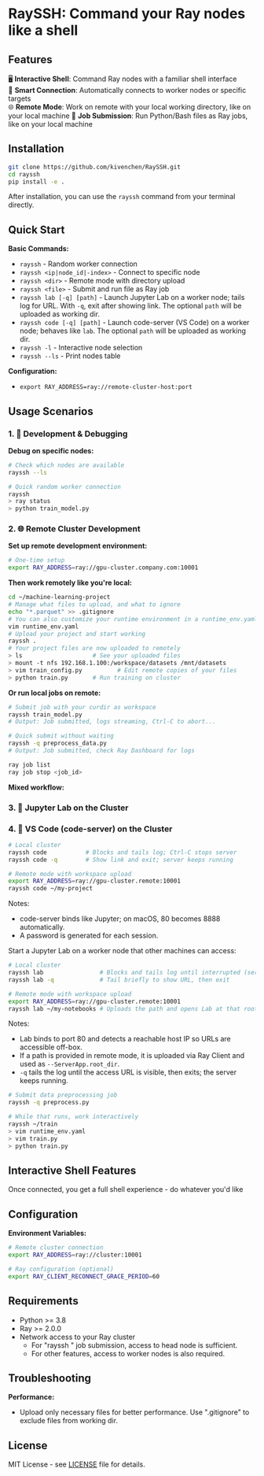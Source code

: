 # RaySSH: Command your Ray nodes like a shell
## Features

🖥️ **Interactive Shell**: Command Ray nodes with a familiar shell interface  
🎲 **Smart Connection**: Automatically connects to worker nodes or specific targets  
🌐 **Remote Mode**: Work on remote with your local working directory, like on your local machine
🚀 **Job Submission**: Run Python/Bash files as Ray jobs, like on your local machine

## Installation

```bash
git clone https://github.com/kivenchen/RaySSH.git
cd rayssh
pip install -e .
```

After installation, you can use the `rayssh` command from your terminal directly.

## Quick Start

**Basic Commands:**
- `rayssh` - Random worker connection
- `rayssh <ip|node_id|-index>` - Connect to specific node
- `rayssh <dir>` - Remote mode with directory upload
- `rayssh <file>` - Submit and run file as Ray job
- `rayssh lab [-q] [path]` - Launch Jupyter Lab on a worker node; tails log for URL. With `-q`, exit after showing link. The optional `path` will be uploaded as working dir.
- `rayssh code [-q] [path]` - Launch code-server (VS Code) on a worker node; behaves like `lab`. The optional `path` will be uploaded as working dir.
- `rayssh -l` - Interactive node selection
- `rayssh --ls` - Print nodes table

**Configuration:**
- `export RAY_ADDRESS=ray://remote-cluster-host:port`

## Usage Scenarios

### 1. 🧪 Development & Debugging

**Debug on specific nodes:**
```bash
# Check which nodes are available
rayssh --ls

# Quick random worker connection
rayssh
> ray status
> python train_model.py
```

### 2. 🌐 Remote Cluster Development

**Set up remote development environment:**
```bash
# One-time setup
export RAY_ADDRESS=ray://gpu-cluster.company.com:10001
```

**Then work remotely like you're local:**
```bash
cd ~/machine-learning-project
# Manage what files to upload, and what to ignore
echo "*.parquet" >> .gitignore
# You can also customize your runtime environment in a runtime_env.yaml
vim runtime_env.yaml
# Upload your project and start working
rayssh .
# Your project files are now uploaded to remotely
> ls                    # See your uploaded files
> mount -t nfs 192.168.1.100:/workspace/datasets /mnt/datasets
> vim train_config.py          # Edit remote copies of your files
> python train.py       # Run training on cluster
```

**Or run local jobs on remote:**
```bash
# Submit job with your curdir as workspace
rayssh train_model.py
# Output: Job submitted, logs streaming, Ctrl-C to abort...

# Quick submit without waiting
rayssh -q preprocess_data.py
# Output: Job submitted, check Ray Dashboard for logs

ray job list
ray job stop <job_id>
```

**Mixed workflow:**
### 3. 🧪 Jupyter Lab on the Cluster
### 4. 🧰 VS Code (code-server) on the Cluster

```bash
# Local cluster
rayssh code           # Blocks and tails log; Ctrl-C stops server
rayssh code -q        # Show link and exit; server keeps running

# Remote mode with workspace upload
export RAY_ADDRESS=ray://gpu-cluster.remote:10001
rayssh code ~/my-project
```

Notes:
- code-server binds like Jupyter; on macOS, 80 becomes 8888 automatically.
- A password is generated for each session.

Start a Jupyter Lab on a worker node that other machines can access:

```bash
# Local cluster
rayssh lab                # Blocks and tails log until interrupted (server stays up)
rayssh lab -q             # Tail briefly to show URL, then exit

# Remote mode with workspace upload
export RAY_ADDRESS=ray://gpu-cluster.remote:10001
rayssh lab ~/my-notebooks # Uploads the path and opens Lab at that root
```

Notes:
- Lab binds to port 80 and detects a reachable host IP so URLs are accessible off-box.
- If a path is provided in remote mode, it is uploaded via Ray Client and used as `--ServerApp.root_dir`.
- `-q` tails the log until the access URL is visible, then exits; the server keeps running.

```bash
# Submit data preprocessing job
rayssh -q preprocess.py

# While that runs, work interactively
rayssh ~/train
> vim runtime_env.yaml
> vim train.py
> python train.py
```

## Interactive Shell Features

Once connected, you get a full shell experience - do whatever you'd like

## Configuration

**Environment Variables:**
```bash
# Remote cluster connection
export RAY_ADDRESS=ray://cluster:10001

# Ray configuration (optional)
export RAY_CLIENT_RECONNECT_GRACE_PERIOD=60
```

## Requirements

- Python >= 3.8
- Ray >= 2.0.0
- Network access to your Ray cluster
  - For "rayssh <file>" job submission, access to head node is sufficient.
  - For other features, access to worker nodes is also required.


## Troubleshooting

**Performance:**

- Upload only necessary files for better performance. Use ".gitignore" to exclude files from working dir.

## License

MIT License - see [LICENSE](LICENSE) file for details.